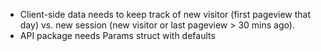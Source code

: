 - Client-side data needs to keep track of new visitor (first pageview that day) vs. new session (new visitor or last pageview > 30 mins ago).
- API package needs Params struct with defaults
